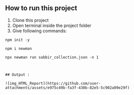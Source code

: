 ## How to run this project

1. Clone this project
2. Open terminal inside the project folder
3. Give following commands:
```
npm init -y

npm i newman

npx newman run sabbir_collection.json -n 1



## Output :

![img_HTML_Report](https://github.com/user-attachments/assets/e975c49b-fa3f-430b-82e5-5c902a09e29f)











